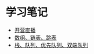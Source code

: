 # 学习笔记

+ [开营直播](https://www.yuque.com/weikeduoli/owug95/wwk6e8)
+ [数组、链表、跳表](https://www.yuque.com/weikeduoli/owug95/lhdrvf)
+ [栈、队列、优先队列、双端队列](https://www.yuque.com/weikeduoli/owug95/pxzp37)